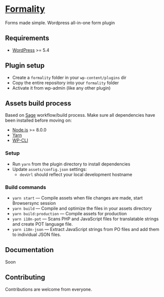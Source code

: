 # [Formality](https://formality.dev)

Forms made simple. Wordpress all-in-one form plugin

## Requirements

* [WordPress](https://wordpress.org/) >= 5.4

## Plugin setup

* Create a `formality` folder in your `wp-content/plugins` dir
* Copy the entire repository into your `formality` folder
* Activate it from wp-admin (like any other plugin)

## Assets build process

Based on [Sage](https://roots.io/sage/) workflow/build process.
Make sure all dependencies have been installed before moving on:

* [Node.js](http://nodejs.org/) >= 8.0.0
* [Yarn](https://yarnpkg.com/en/docs/install)
* [WP-CLI](https://wp-cli.org)

### Setup

* Run `yarn` from the plugin directory to install dependencies
* Update `assets/config.json` settings:
  * `devUrl` should reflect your local development hostname

### Build commands

* `yarn start` — Compile assets when file changes are made, start Browsersync session
* `yarn build` — Compile and optimize the files in your assets directory
* `yarn build:production` — Compile assets for production
* `yarn i18n-pot` — Scans PHP and JavaScript files for translatable strings and create POT language file.
* `yarn i18n-json` — Extract JavaScript strings from PO files and add them to individual JSON files.

## Documentation

Soon

## Contributing

Contributions are welcome from everyone.